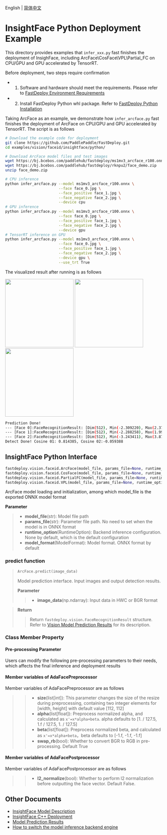 English | [简体中文](README_CN.md)
# InsightFace Python Deployment Example
This directory provides examples that `infer_xxx.py` fast finishes the deployment of InsighFace, including ArcFace\CosFace\VPL\Partial_FC on CPU/GPU and GPU accelerated by TensorRT. 

Before deployment, two steps require confirmation

- 1. Software and hardware should meet the requirements. Please refer to [FastDeploy  Environment Requirements](../../../../../docs/en/build_and_install/download_prebuilt_libraries.md)  
- 2.  Install FastDeploy Python whl package. Refer to [FastDeploy Python Installation](../../../../../docs/en/build_and_install/download_prebuilt_libraries.md)

Taking ArcFace as an example, we demonstrate how `infer_arcface.py` fast finishes the deployment of ArcFace on CPU/GPU and GPU accelerated by TensorRT. The script is as follows
```bash
# Download the example code for deployment
git clone https://github.com/PaddlePaddle/FastDeploy.git
cd examples/vision/faceid/insightface/python/

# Download ArcFace model files and test images
wget https://bj.bcebos.com/paddlehub/fastdeploy/ms1mv3_arcface_r100.onnx
wget https://bj.bcebos.com/paddlehub/fastdeploy/rknpu2/face_demo.zip
unzip face_demo.zip

# CPU inference
python infer_arcface.py --model ms1mv3_arcface_r100.onnx \
                        --face face_0.jpg \
                        --face_positive face_1.jpg \
                        --face_negative face_2.jpg \
                        --device cpu
# GPU inference
python infer_arcface.py --model ms1mv3_arcface_r100.onnx \
                        --face face_0.jpg \
                        --face_positive face_1.jpg \
                        --face_negative face_2.jpg \
                        --device gpu
# TensorRT inference on GPU 
python infer_arcface.py --model ms1mv3_arcface_r100.onnx \
                        --face face_0.jpg \
                        --face_positive face_1.jpg \
                        --face_negative face_2.jpg \
                        --device gpu \
                        --use_trt True
```

The visualized result after running is as follows

<div width="700">
<img width="220" float="left" src="https://user-images.githubusercontent.com/67993288/184321537-860bf857-0101-4e92-a74c-48e8658d838c.JPG">
<img width="220" float="left" src="https://user-images.githubusercontent.com/67993288/184322004-a551e6e4-6f47-454e-95d6-f8ba2f47b516.JPG">
<img width="220" float="left" src="https://user-images.githubusercontent.com/67993288/184321622-d9a494c3-72f3-47f1-97c5-8a2372de491f.JPG">
</div>

```bash
Prediction Done!
--- [Face 0]:FaceRecognitionResult: [Dim(512), Min(-2.309220), Max(2.372197), Mean(0.016987)]
--- [Face 1]:FaceRecognitionResult: [Dim(512), Min(-2.288258), Max(1.995104), Mean(-0.003400)]
--- [Face 2]:FaceRecognitionResult: [Dim(512), Min(-3.243411), Max(3.875866), Mean(-0.030682)]
Detect Done! Cosine 01: 0.814385, Cosine 02:-0.059388

```

## InsightFace Python Interface 

```python
fastdeploy.vision.faceid.ArcFace(model_file, params_file=None, runtime_option=None, model_format=ModelFormat.ONNX)
fastdeploy.vision.faceid.CosFace(model_file, params_file=None, runtime_option=None, model_format=ModelFormat.ONNX)
fastdeploy.vision.faceid.PartialFC(model_file, params_file=None, runtime_option=None, model_format=ModelFormat.ONNX)
fastdeploy.vision.faceid.VPL(model_file, params_file=None, runtime_option=None, model_format=ModelFormat.ONNX)
```

ArcFace model loading and initialization, among which model_file is the exported ONNX model format

**Parameter**

> * **model_file**(str): Model file path 
> * **params_file**(str): Parameter file path. No need to set when the model is in ONNX format
> * **runtime_option**(RuntimeOption): Backend inference configuration. None by default, which is the default configuration
> * **model_format**(ModelFormat): Model format. ONNX format by default

### predict function

> ```python
> ArcFace.predict(image_data)
> ```
>
> Model prediction interface. Input images and output detection results.
>
> **Parameter**
>
> > * **image_data**(np.ndarray): Input data in HWC or BGR format

> **Return**
>
> > Return `fastdeploy.vision.FaceRecognitionResult` structure. Refer to [Vision Model Prediction Results](../../../../../docs/api/vision_results/) for its description.

### Class Member Property
#### Pre-processing Parameter
Users can modify the following pre-processing parameters to their needs, which affects the final inference and deployment results

#### Member variables of AdaFacePreprocessor
Member variables of AdaFacePreprocessor are as follows
> > * **size**(list[int]): This parameter changes the size of the resize during preprocessing, containing two integer elements for [width, height] with default value [112, 112]
> > * **alpha**(list[float]): Preprocess normalized alpha, and calculated as `x'=x*alpha+beta`. alpha defaults to [1. / 127.5, 1.f / 127.5, 1. / 127.5]
> > * **beta**(list[float]): Preprocess normalized beta, and calculated as `x'=x*alpha+beta`，beta defaults to [-1.f, -1.f, -1.f]
> > * **swap_rb**(bool): Whether to convert BGR to RGB in pre-processing. Default True

#### Member variables of AdaFacePostprocessor
Member variables of AdaFacePostprocessor are as follows
> > * **l2_normalize**(bool): Whether to perform l2 normalization before outputting the face vector. Default False.


## Other Documents

- [InsightFace Model Description](..)
- [InsightFace C++ Deployment](../cpp)
- [Model Prediction Results](../../../../../docs/api/vision_results/)
- [How to switch the model inference backend engine](../../../../../docs/en/faq/how_to_change_backend.md)
